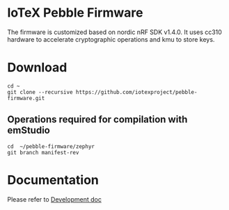 
# IoTeX Pebble Firmware

The firmware is customized based on nordic nRF SDK v1.4.0. It uses cc310 hardware to accelerate cryptographic operations and kmu to store keys.

# Download 

``` 
cd ~
git clone --recursive https://github.com/iotexproject/pebble-firmware.git
```

## Operations required for compilation with emStudio
```
cd  ~/pebble-firmware/zephyr
git branch manifest-rev
```
# Documentation
Please refer to [Development doc](https://docs.iotex.io/machinefi/web3-devices/pebble-tracker)


